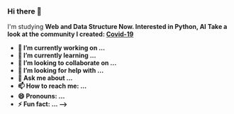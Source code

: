 <!DOCTYPE html>
<html>
  <head>
    <meta charset="utf-8">
  </head>
  
  ### Hi there 👋
  <pr>I'm studying <strong>Web</storng> and <strong>Data Structure</strong> Now.</pr>
  <pr>Interested in Python, AI</pr>
  <pr>Take a look at the community I created: <a href="https://github.com/sooo03/Covid-19">Covid-19</a></pr>
  
  - 🔭 I’m currently working on ...
  - 🌱 I’m currently learning ...
  - 👯 I’m looking to collaborate on ...
  - 🤔 I’m looking for help with ...
  - 💬 Ask me about ...
  - 📫 How to reach me: ...
  - 😄 Pronouns: ...
  - ⚡ Fun fact: ...
  -->
</html>
